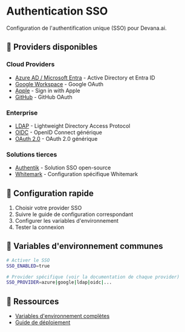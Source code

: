 # Authentication SSO

Configuration de l'authentification unique (SSO) pour Devana.ai.

## 🔐 Providers disponibles

### Cloud Providers
- [Azure AD / Microsoft Entra](./azure.md) - Active Directory et Entra ID
- [Google Workspace](./google.md) - Google OAuth
- [Apple](./apple.md) - Sign in with Apple
- [GitHub](./github.md) - GitHub OAuth

### Enterprise
- [LDAP](./ldap.md) - Lightweight Directory Access Protocol
- [OIDC](./oidc.md) - OpenID Connect générique
- [OAuth 2.0](./oauth2.md) - OAuth 2.0 générique

### Solutions tierces
- [Authentik](./authentik.md) - Solution SSO open-source
- [Whitemark](./whitemark.md) - Configuration spécifique Whitemark

## 🚀 Configuration rapide

1. Choisir votre provider SSO
2. Suivre le guide de configuration correspondant
3. Configurer les variables d'environnement
4. Tester la connexion

## 📝 Variables d'environnement communes

```bash
# Activer le SSO
SSO_ENABLED=true

# Provider spécifique (voir la documentation de chaque provider)
SSO_PROVIDER=azure|google|ldap|oidc|...
```

## 🔗 Ressources

- [Variables d'environnement complètes](../configuration/environment-variables.md)
- [Guide de déploiement](../README.md)